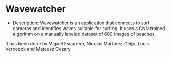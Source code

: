 # Wavewatcher
- Description: Wavewatcher is an application that connects to surf cameras and identifies waves suitable for surfing. It uses a CNN trained algorithm on a manually labeled dataset of 600 images of beaches.


It has been done by Miguel Escudero, Nicolas Martinez-Geijo, Louis Verbeeck and Mateusz Cezary.
